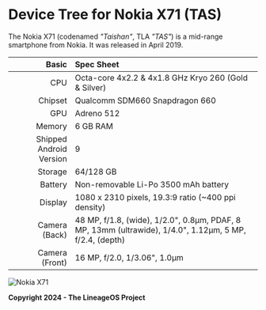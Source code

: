 # Device Tree for Nokia X71 (TAS)

The Nokia X71 (codenamed _"Taishan"_, TLA _"TAS"_) is a mid-range smartphone from Nokia.
It was released in April 2019.

| Basic                   | Spec Sheet                                                                                                                     |
| -----------------------:|:------------------------------------------------------------------------------------------------------------------------------ |
| CPU                     | Octa-core 4x2.2 & 4x1.8 GHz Kryo 260 (Gold & Silver)                                                                           |
| Chipset                 | Qualcomm SDM660 Snapdragon 660                                                                                                 |
| GPU                     | Adreno 512                                                                                                                     |
| Memory                  | 6 GB RAM                                                                                                                     |
| Shipped Android Version | 9                                                                                                                            |
| Storage                 | 64/128 GB                                                                                                                          |
| Battery                 | Non-removable Li-Po 3500 mAh battery                                                                                           |
| Display                 | 1080 x 2310 pixels, 19.3:9 ratio (~400 ppi density)                                                                              |
| Camera (Back)           | 48 MP, f/1.8, (wide), 1/2.0", 0.8µm, PDAF, 8 MP, 13mm (ultrawide), 1/4.0", 1.12µm, 5 MP, f/2.4, (depth)                                                                                |
| Camera (Front)          | 16 MP, f/2.0, 1/3.06", 1.0µm                                                                                                    |

![Nokia X71](https://fdn2.gsmarena.com/vv/pics/nokia/nokia-x71-2.jpg)

**Copyright 2024 - The LineageOS Project**
